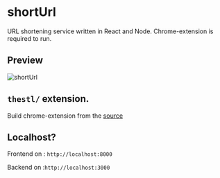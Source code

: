 # shortUrl
URL shortening service written in React and Node. 
Chrome-extension is required to run.

## Preview
![shortUrl](https://user-images.githubusercontent.com/50075905/64491461-6268d980-d286-11e9-8722-e895e63a160a.gif)

## `thestl/` extension.
Build chrome-extension from the [source](https://github.com/TheSTL/shortUrl/tree/master/chromeExtension)

## Localhost?
Frontend on : `http://localhost:8000`

Backend on :`http://localhost:3000`

